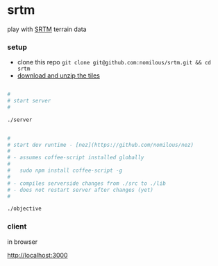 srtm
====

play with [SRTM](http://en.wikipedia.org/wiki/Shuttle_Radar_Topography_Mission) terrain data

### setup

* clone this repo `git clone git@github.com:nomilous/srtm.git && cd srtm`
* [download and unzip the tiles](https://github.com/nomilous/srtm/tree/master/tiles)

```bash

#
# start server
# 

./server


#
# start dev runtime - [nez](https://github.com/nomilous/nez)
# 
# - assumes coffee-script installed globally
#   
#   sudo npm install coffee-script -g
#    
# - compiles serverside changes from ./src to ./lib
# - does not restart server after changes (yet)
#

./objective

```


### client

in browser

[http://localhost:3000](http://localhost:3000)
